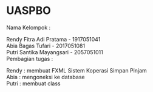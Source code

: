 # UASPBO
Nama Kelompok :

Rendy Fitra Adi Pratama - 1917051041 <br>
Abia Bagas Tufari - 2017051081 <br>
Putri Santika Mayangsari - 2057051011 <br>
Pembagian tugas : <br>

Rendy : membuat FXML Sistem Koperasi Simpan Pinjam <br>
Abia : mengoneksi ke database <br>
Putri : membuat class <br>

